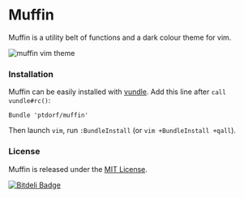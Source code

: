 # Muffin

Muffin is a utility belt of functions and a dark colour theme for vim.

![muffin vim theme](https://hostr.co/gfFcspK4rR50)

### Installation

Muffin can be easily installed with [vundle](https://github.com/gmarik/vundle).
Add this line after `call vundle#rc()`:

```vim
Bundle 'ptdorf/muffin'
```

Then launch `vim`, run `:BundleInstall` (or `vim +BundleInstall +qall`).


### License

Muffin is released under the [MIT License](http://opensource.org/licenses/MIT).


[![Bitdeli Badge](https://d2weczhvl823v0.cloudfront.net/ptdorf/vim-muffin/trend.png)](https://bitdeli.com/free "Bitdeli Badge")
